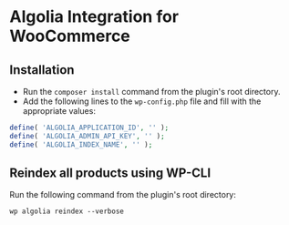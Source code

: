 # Algolia Integration for WooCommerce

## Installation

- Run the `composer install` command from the plugin's root directory.
- Add the following lines to the `wp-config.php` file and fill with the appropriate values:

```php
define( 'ALGOLIA_APPLICATION_ID', '' );
define( 'ALGOLIA_ADMIN_API_KEY', '' );
define( 'ALGOLIA_INDEX_NAME', '' );
```

## Reindex all products using WP-CLI

Run the following command from the plugin's root directory:

```shell
wp algolia reindex --verbose
```
